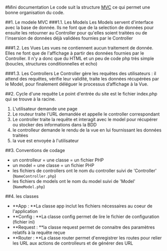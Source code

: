 #Mini documentation
Le code suit la structure [MVC](http://www.wikiwand.com/fr/Mod%C3%A8le-vue-contr%C3%B4leur) ce qui permet une bonne organisation du code.

##1. Le modele MVC
###1.1. Les Models
Les Models servent d'interface avec la base de donnée. Ils ne font que de la selection de données pour ensuite les retourner au Controller pour qu'elles soient traitées ou de l'insersion de données déjà validées fournies par le Controller

###1.2. Les Vues
Les vues ne contiennent aucun traitement de donnée. Elles ne font que de l'affichage à partir des données fournies par le Controller. Il n'y a donc que du HTML et un peu de code php très simple (boucles, structures conditionnelles et echo)

###1.3. Les Controllers
Le Controller gère les requêtes des utilisateurs : il attend des requêtes, vérifie leur validité, traite les données récupérées par le Model, pour finalement déléguer le processus d’affichage à la Vue.

##2. Cycle d'une requête
Le point d'entrée du site est le fichier index.php qui se trouve à la racine.
1. L'utilisateur demande une page
2. Le routeur traite l'URL demandée et appelle le controller correspondant
3. Le controller traite la requête et interagit avec le model pour récupérer ou stocker des informations dans la BDD
4. le controlleur demande le rendu de la vue en lui fournissant les données traitées
5. la vue est envoyée à l'utilisateur

##3. Conventions de codage
- un controlleur = une classe = un fichier PHP
- un model = une classe = un fichier PHP
- les fichiers de controllers ont le nom du controller suivi de 'Controller'  (`NameController.php`)
- les fichiers de models ont le nom du model suivi de 'Model' (`NameModel.php`)

##4. les classes
- **App : **La classe app inclut les fichiers nécessaires au coeur de l'application
- **Config : **La classe config permet de lire le fichier de configuration (fichier ini)
- **Request : **la classe request permet de connaitre des paramètres relatifs à la requête reçue
- **Router : **La classe router permet d'enregistrer les routes pour relier les URL aux actions de controlleurs et de générer des URL